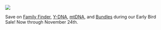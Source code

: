 ![](https://px.adentifi.com/Pixels?a_id=3976;uq=191120240745152453;)

Save on [Family Finder](https://www.familytreedna.com/products/family-finder), [Y-DNA](https://www.familytreedna.com/products/y-dna), [mtDNA](https://www.familytreedna.com/products/mt-dna), and [Bundles](https://www.familytreedna.com/products/bundles) during our Early Bird Sale! Now through November 24th.
